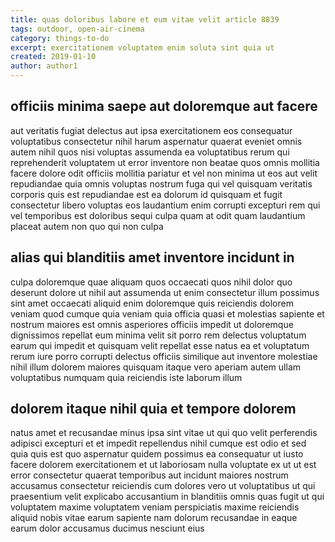```yaml
---
title: quas doloribus labore et eum vitae velit article 8839
tags: outdoor, open-air-cinema
category: things-to-do
excerpt: exercitationem voluptatem enim soluta sint quia ut
created: 2019-01-10
author: author1
---
```


## officiis minima saepe aut doloremque aut facere

aut veritatis fugiat delectus aut ipsa exercitationem eos consequatur voluptatibus consectetur nihil harum aspernatur quaerat eveniet omnis autem nihil quos nisi voluptas assumenda ea voluptatibus rerum qui reprehenderit voluptatem ut error inventore non beatae quos omnis mollitia facere dolore odit officiis mollitia pariatur et vel non minima ut eos aut velit repudiandae quia omnis voluptas nostrum fuga qui vel quisquam veritatis corporis quis est repudiandae est ea dolorum id quisquam et fugit consectetur libero voluptas eos laudantium enim corrupti excepturi rem qui vel temporibus est doloribus sequi culpa quam at odit quam laudantium placeat autem non quo qui non culpa

## alias qui blanditiis amet inventore incidunt in

culpa doloremque quae aliquam quos occaecati quos nihil dolor quo deserunt dolore ut nihil aut assumenda ut enim consectetur illum possimus sint amet occaecati aliquid enim doloremque quis reiciendis dolorem veniam quod cumque quia veniam quia officia quasi et molestias sapiente et nostrum maiores est omnis asperiores officiis impedit ut doloremque dignissimos repellat eum minima velit sit porro rem delectus voluptatum earum qui impedit et quisquam velit repellat esse natus ea et voluptatum rerum iure porro corrupti delectus officiis similique aut inventore molestiae nihil illum dolorem maiores quisquam itaque vero aperiam autem ullam voluptatibus numquam quia reiciendis iste laborum illum

## dolorem itaque nihil quia et tempore dolorem

natus amet et recusandae minus ipsa sint vitae ut qui quo velit perferendis adipisci excepturi et et impedit repellendus nihil cumque est odio et sed quia quis est quo aspernatur quidem possimus ea consequatur ut iusto facere dolorem exercitationem et ut laboriosam nulla voluptate ex ut ut est error consectetur quaerat temporibus aut incidunt maiores nostrum accusamus consectetur reiciendis cum dolores vero ut voluptatibus ut qui praesentium velit explicabo accusantium in blanditiis omnis quas fugit ut qui voluptatem maxime voluptatem veniam perspiciatis maxime reiciendis aliquid nobis vitae earum sapiente nam dolorum recusandae in eaque earum dolor accusamus ducimus nesciunt eius

